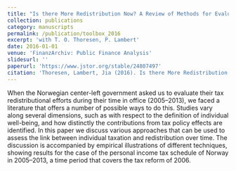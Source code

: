 ```yaml
---
title: "Is there More Redistribution Now? A Review of Methods for Evaluating Tax Redistributional Effects"
collection: publications
category: manuscripts
permalink: /publication/toolbox_2016
excerpt: 'with T. O. Thoresen, P. Lambert'
date: 2016-01-01
venue: 'FinanzArchiv: Public Finance Analysis'
slidesurl: ''
paperurl: 'https://www.jstor.org/stable/24807497'
citation: 'Thoresen, Lambert, Jia (2016). Is there More Redistribution Now? A Review of Methods for Evaluating Tax Redistributional Effects, FinanzArchiv: Public Finance Analysis 72(3) 302-333 https://doi.org/10.1628/001522116X14677232484121'
---
```


When the Norwegian center-left government asked us to evaluate their tax redistributional efforts during their time in office (2005–2013), we faced a literature that offers a number of possible ways to do this. Studies vary along several dimensions, such as with respect to the definition of individual well-being, and how distinctly the contributions from tax policy effects are identified. In this paper we discuss various approaches that can be used to assess the link between individual taxation and redistribution over time. The discussion is accompanied by empirical illustrations of different techniques, showing results for the case of the personal income tax schedule of Norway in 2005–2013, a time period that covers the tax reform of 2006.